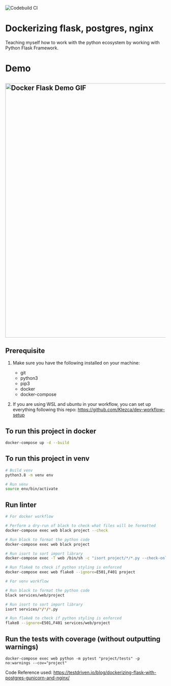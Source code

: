 ![Codebuild CI](https://codebuild.ap-southeast-2.amazonaws.com/badges?uuid=eyJlbmNyeXB0ZWREYXRhIjoiUU9IZGhITVBFMDY0ZldxNkJuK3FzdmpKdzJPam1URFFHVEFLdk1aTFJSeSsrOGRzZVdBWWo2SmpGWkEzUjNJVVVTcGFNUjJEeUw2U3ZiYXByS001SVZRPSIsIml2UGFyYW1ldGVyU3BlYyI6IkZFK3hOUGVySlZ3eGxnWGYiLCJtYXRlcmlhbFNldFNlcmlhbCI6MX0%3D&branch=master)

# Dockerizing flask, postgres, nginx

Teaching myself how to work with the python ecosystem by working with Python Flask Framework.

# Demo

<h2 align="left">
  <img src="https://github.com/normanwongcl/docker-flask/blob/master/demo/demo.gif" alt="Docker Flask Demo GIF" width="800px" />
  <br>
</h2>

## Prerequisite

1. Make sure you have the following installed on your machine:

   - git
   - python3
   - pip3
   - docker
   - docker-compose

2. If you are using WSL and ubuntu in your workflow, you can set up everything following this repo: <https://github.com/Klezca/dev-workflow-setup>

## To run this project in docker

```bash
docker-compose up -d --build
```

## To run this project in venv

```bash
# Build venv
python3.8 -m venv env

# Run venv
source env/bin/activate
```

## Run linter

```bash
# For docker workflow

# Perform a dry-run of black to check what files will be formatted
docker-compose exec web black project --check

# Run black to format the python code
docker-compose exec web black project

# Run isort to sort import library
docker-compose exec -T web /bin/sh -c "isort project/*/*.py --check-only"

# Run flake8 to check if python styling is enforced
docker-compose exec web flake8 --ignore=E501,F401 project
```

```bash
# For venv workflow

# Run black to format the python code
black services/web/project

# Run isort to sort import library
isort services/*/*/*.py

# Run flake8 to check if python styling is enforced
flake8 --ignore=E501,F401 services/web/project
```

## Run the tests with coverage (without outputting warnings)

```docker
docker-compose exec web python -m pytest "project/tests" -p no:warnings --cov="project"
```

Code Reference used: <https://testdriven.io/blog/dockerizing-flask-with-postgres-gunicorn-and-nginx/>

